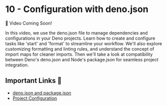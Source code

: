 # 10 - Configuration with deno.json

🎥 Video Coming Soon!

In this video, we use the deno.json file to manage dependencies and configurations in your Deno projects. Learn how to create and configure tasks like 'start' and 'format' to streamline your workflow. We'll also explore customizing formatting and linting rules, and understand the concept of import maps for cleaner imports. Then we'll take a look at compatibility between Deno's deno.json and Node's package.json for seamless project integration. 

## Important Links 🔗

* [deno.json and package.json](https://docs.deno.com/runtime/fundamentals/configuration/)
* [Project Configuration](https://docs.deno.com/runtime/fundamentals/configuration/)
